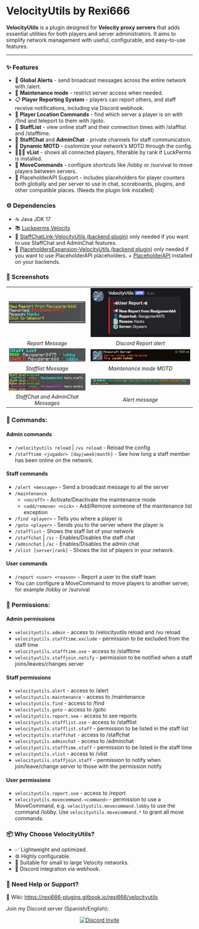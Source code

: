 # VelocityUtils by Rexi666

**VelocityUtils** is a plugin designed for **Velocity proxy servers** that adds essential utilities for both players and server administrators. It aims to simplify network management with useful, configurable, and easy-to-use features.

---

### ✨ Features
- 📣 **Global Alerts** - send broadcast messages across the entire network with /alert.
- 🔧 **Maintenance mode** - restrict server access when needed.
- 📋 **Player Reporting System** - players can report others, and staff receive notifications, including via Discord webhook.
- 🧭 **Player Location Commands** - find which server a player is on with /find and teleport to them with /goto.
- 👥 **StaffList** - view online staff and their connection times with /stafflist and /stafftime.
- 🔐 **StaffChat** and **AdminChat** - private channels for staff communication.
- 📜 **Dynamic MOTD** - customize your network’s MOTD through the config.
- 🧑‍🤝‍🧑 **vList** - shows all connected players, filterable by rank if LuckPerms is installed.
- 🚪 **MoveCommands** - configure shortcuts like /lobby or /survival to move players between servers.
- 🧮 PlaceholderAPI Support - includes placeholders for player counters both globally and per server to use in chat, scoreboards, plugins, and other compatible places. (Needs the plugin link installed)

### ⚙️ Dependencies
- ☕ Java JDK 17
- 📚 [Luckperms Velocity](https://luckperms.net/download)
- 🔁 [StaffChatLink-VelocityUtils (backend plugin)](https://github.com/Rexi666/StaffChatLink-VelocityUtils/releases/latest) only needed if you want to use StaffChat and AdminChat features.
- 🔁 [PlaceholdersExpansion-VelocityUtils (backend plugin)](https://github.com/Rexi666/PlaceholdersExpansion-VelocityUtils/releases/latest) only needed if you want to use PlaceholderAPI placeholders. + [PlaceholderAPI](https://www.spigotmc.org/resources/placeholderapi.6245/) installed on your backends.

### 📸 Screenshots
|                                                                                                                  |                         |
|:----------------------------------------------------------------------------------------------------------------:| :--------------------------------------: |
|       ![](https://raw.githubusercontent.com/Rexi666/VelocityUtils/refs/heads/main/Wiki/Images/report.png)        | ![](https://raw.githubusercontent.com/Rexi666/VelocityUtils/refs/heads/main/Wiki/Images/report_discord.png) | 
|                                                 *Report Message*                                                 | *Discord Report alert* | 
|      ![](https://raw.githubusercontent.com/Rexi666/VelocityUtils/refs/heads/main/Wiki/Images/stafflist.png)      | ![](https://raw.githubusercontent.com/Rexi666/VelocityUtils/refs/heads/main/Wiki/Images/maintenance.png) | 
|                                               *Stafflist Message*                                                | *Maintenance mode MOTD* |
| ![](https://raw.githubusercontent.com/Rexi666/VelocityUtils/refs/heads/main/Wiki/Images/staffchat_adminchat.png) | ![](https://raw.githubusercontent.com/Rexi666/VelocityUtils/refs/heads/main/Wiki/Images/alert.png) |
|                                        *StaffChat and AdminChat Messages*                                        | *Alert message* |

### 🧪 Commands:
#### Admin commands
- `/velocityutils reload` | `/vu reload` - Reload the config
- `/stafftime <jugador> [day|week|month]` - See how long a staff member has been online on the network.
#### Staff commands
- `/alert <message>` - Send a broadcast message to all the server
- `/maintenance`
  - `<on/off>` - Activate/Deactivate the maintenance mode
  - `<add/remove> <nick>` - Add/Remove someone of the maintenance list exception
- `/find <player>` - Tells you where a player is
- `/goto <player>` - Sends you to the server where the player is
- `/stafflist` - Shows the staff list of your network
- `/staffchat` | `/sc` - Enables/Disables the staff chat
- `/adminchat` | `/ac` - Enables/Disables the admin chat
- `/vlist [server|rank]` - Shows the list of players in your network.
#### User commands
- `/report <user> <reason>` - Report a user to the staff team
- You can configure a MoveCommand to move players to another server, for example /lobby or /survival

### 🔐 Permissions:
#### Admin permissions
- `velocityutils.admin` - access to /velocityutils reload and /vu reload
- `velocityutils.stafftime.exclude` - permission to be excluded from the staff time
- `velocityutils.stafftime.use` - access to /stafftime
- `velocityutils.staffjoin.notify` - permission to be notified when a staff joins/leaves/changes server
#### Staff permissions
- `velocityutils.alert` - access to /alert
- `velocityutils.maintenance` - access to /maintenance
- `velocityutils.find` - access to /find
- `velocityutils.goto` - access to /goto
- `velocityutils.report.see` - access to see reports
- `velocityutils.stafflist.use` - access to /stafflist
- `velocityutils.stafflist.staff` - permission to be listed in the staff list
- `velocityutils.staffchat` - access to /staffchat
- `velocityutils.adminchat` - access to /adminchat
- `velocityutils.stafftime.staff` - permission to be listed in the staff time
- `velocityutils.vlist` - access to /vlist
- `velocityutils.staffjoin.staff` - permission to notify when join/leave/change server to those with the permission notify
#### User permissions
- `velocityutils.report.use` - access to /report
- `velocityutils.movecommand.<command>` - permission to use a MoveCommand, e.g. `velocityutils.movecommand.lobby` to use the command /lobby. Use `velocityutils.movecommand.*` to grant all move commands.

### 📦 Why Choose VelocityUtils?
- ✅ Lightweight and optimized.
- ⚙️ Highly configurable.
- 🧠 Suitable for small to large Velocity networks.
- 🔗 Discord integration via webhook.

### 💬 Need Help or Support?
📖 Wiki: https://rexi666-plugins.gitbook.io/rexi666/velocityutils

Join my Discord server (Spanish/English):
<p align="center">
  <a href="https://discord.com/invite/a3zkKtrjTr">
    <img src="https://discordapp.com/api/guilds/1025688556779360266/widget.png?style=banner3" alt="Discord Invite"/>
  </a>
</p>